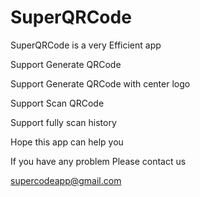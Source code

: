
# SuperQRCode

SuperQRCode is a very Efficient app

Support Generate QRCode

Support Generate QRCode with center logo

Support Scan QRCode

Support fully scan history

Hope this app can help you


If you have any problem
Please contact us 

supercodeapp@gmail.com

